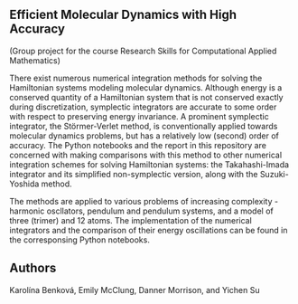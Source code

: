 ## Efficient Molecular Dynamics with High Accuracy
(Group project for the course Research Skills for Computational Applied Mathematics)

There exist numerous numerical integration methods for solving the Hamiltonian systems modeling molecular dynamics. Although energy is a conserved quantity of a Hamiltonian system that is not conserved exactly during discretization, symplectic integrators are accurate to some order with respect to preserving energy invariance. A prominent symplectic integrator, the Störmer-Verlet method, is conventionally applied towards molecular dynamics problems, but has a relatively low (second) order of accuracy. The Python notebooks and the report in this repository are concerned with making comparisons with this method to other numerical integration schemes for solving Hamiltonian systems: the Takahashi-Imada integrator and its simplified non-symplectic version, along with the Suzuki-Yoshida method.

The methods are applied to various problems of increasing complexity - harmonic oscllators, pendulum and pendulum systems, and a model of three (trimer) and 12 atoms. The implementation of the numerical integrators and the comparison of their energy oscillations can be found in the corresponsing Python notebooks.

## Authors
Karolína Benková, Emily McClung, Danner Morrison, and Yichen Su
